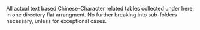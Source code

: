 All actual text based Chinese-Character related tables collected under here, in one directory flat arrangment. 
No further breaking into sub-folders necessary, unless for exceptional cases. 
